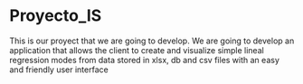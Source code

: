 # Proyecto_IS
This is our proyect that we are going to develop.
We are going to develop an application that allows
the client to create and visualize simple lineal
regression modes from data stored in xlsx, db and csv files
with an easy and friendly user interface


